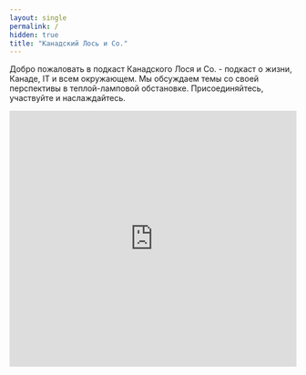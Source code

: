 ```yaml
---
layout: single
permalink: /
hidden: true
title: "Канадский Лось и Со."
---
```


Добро пожаловать в подкаст Канадского Лося и Со. - подкаст о жизни, Канаде, IT и всем окружающем. Мы обсуждаем темы со своей перспективы в теплой-ламповой обстановке. Присоединяйтесь, участвуйте и наслаждайтесь.

<iframe allow="autoplay *; encrypted-media *; fullscreen *" frameborder="0" height="450" style="width:100%;" sandbox="allow-forms allow-popups allow-same-origin allow-scripts allow-top-navigation-by-user-activation" src="https://embed.podcasts.apple.com/ru/podcast/%D0%BA%D0%B0%D0%BD%D0%B0%D0%B4%D1%81%D0%BA%D0%B8%D0%B9-%D0%BB%D0%BE%D1%81%D1%8C-%D0%B8-%D0%BA%D0%BE%D0%BC%D0%BF%D0%B0%D0%BD%D0%B8%D1%8F/id363311940"></iframe>